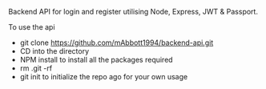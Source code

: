 Backend API for login and register utilising Node, Express, JWT & Passport.

To use the api 
  - git clone https://github.com/mAbbott1994/backend-api.git
  - CD into the directory 
  - NPM install to install all the packages required 
  - rm .git -rf
  - git init to initialize the repo ago for your own usage
